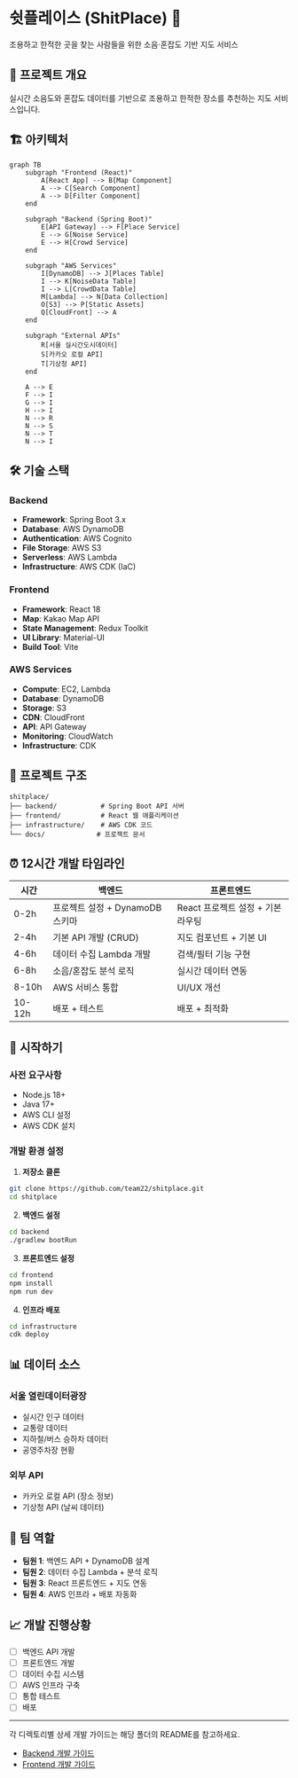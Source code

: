 # 쉿플레이스 (ShitPlace) 🤫

조용하고 한적한 곳을 찾는 사람들을 위한 소음·혼잡도 기반 지도 서비스

## 🎯 프로젝트 개요

실시간 소음도와 혼잡도 데이터를 기반으로 조용하고 한적한 장소를 추천하는 지도 서비스입니다.

## 🏗️ 아키텍처

```mermaid
graph TB
    subgraph "Frontend (React)"
        A[React App] --> B[Map Component]
        A --> C[Search Component]
        A --> D[Filter Component]
    end
    
    subgraph "Backend (Spring Boot)"
        E[API Gateway] --> F[Place Service]
        E --> G[Noise Service]
        E --> H[Crowd Service]
    end
    
    subgraph "AWS Services"
        I[DynamoDB] --> J[Places Table]
        I --> K[NoiseData Table]
        I --> L[CrowdData Table]
        M[Lambda] --> N[Data Collection]
        O[S3] --> P[Static Assets]
        Q[CloudFront] --> A
    end
    
    subgraph "External APIs"
        R[서울 실시간도시데이터]
        S[카카오 로컬 API]
        T[기상청 API]
    end
    
    A --> E
    F --> I
    G --> I
    H --> I
    N --> R
    N --> S
    N --> T
    N --> I
```

## 🛠️ 기술 스택

### Backend
- **Framework**: Spring Boot 3.x
- **Database**: AWS DynamoDB
- **Authentication**: AWS Cognito
- **File Storage**: AWS S3
- **Serverless**: AWS Lambda
- **Infrastructure**: AWS CDK (IaC)

### Frontend
- **Framework**: React 18
- **Map**: Kakao Map API
- **State Management**: Redux Toolkit
- **UI Library**: Material-UI
- **Build Tool**: Vite

### AWS Services
- **Compute**: EC2, Lambda
- **Database**: DynamoDB
- **Storage**: S3
- **CDN**: CloudFront
- **API**: API Gateway
- **Monitoring**: CloudWatch
- **Infrastructure**: CDK

## 📁 프로젝트 구조

```
shitplace/
├── backend/           # Spring Boot API 서버
├── frontend/          # React 웹 애플리케이션
├── infrastructure/    # AWS CDK 코드
└── docs/             # 프로젝트 문서
```

## ⏰ 12시간 개발 타임라인

| 시간 | 백엔드 | 프론트엔드 |
|------|--------|------------|
| 0-2h | 프로젝트 설정 + DynamoDB 스키마 | React 프로젝트 설정 + 기본 라우팅 |
| 2-4h | 기본 API 개발 (CRUD) | 지도 컴포넌트 + 기본 UI |
| 4-6h | 데이터 수집 Lambda 개발 | 검색/필터 기능 구현 |
| 6-8h | 소음/혼잡도 분석 로직 | 실시간 데이터 연동 |
| 8-10h | AWS 서비스 통합 | UI/UX 개선 |
| 10-12h | 배포 + 테스트 | 배포 + 최적화 |

## 🚀 시작하기

### 사전 요구사항
- Node.js 18+
- Java 17+
- AWS CLI 설정
- AWS CDK 설치

### 개발 환경 설정

1. **저장소 클론**
```bash
git clone https://github.com/team22/shitplace.git
cd shitplace
```

2. **백엔드 설정**
```bash
cd backend
./gradlew bootRun
```

3. **프론트엔드 설정**
```bash
cd frontend
npm install
npm run dev
```

4. **인프라 배포**
```bash
cd infrastructure
cdk deploy
```

## 📊 데이터 소스

### 서울 열린데이터광장
- 실시간 인구 데이터
- 교통량 데이터
- 지하철/버스 승하차 데이터
- 공영주차장 현황

### 외부 API
- 카카오 로컬 API (장소 정보)
- 기상청 API (날씨 데이터)

## 🤝 팀 역할

- **팀원 1**: 백엔드 API + DynamoDB 설계
- **팀원 2**: 데이터 수집 Lambda + 분석 로직
- **팀원 3**: React 프론트엔드 + 지도 연동
- **팀원 4**: AWS 인프라 + 배포 자동화

## 📈 개발 진행상황

- [ ] 백엔드 API 개발
- [ ] 프론트엔드 개발
- [ ] 데이터 수집 시스템
- [ ] AWS 인프라 구축
- [ ] 통합 테스트
- [ ] 배포

---

각 디렉토리별 상세 개발 가이드는 해당 폴더의 README를 참고하세요.
- [Backend 개발 가이드](./backend/README.md)
- [Frontend 개발 가이드](./frontend/README.md)